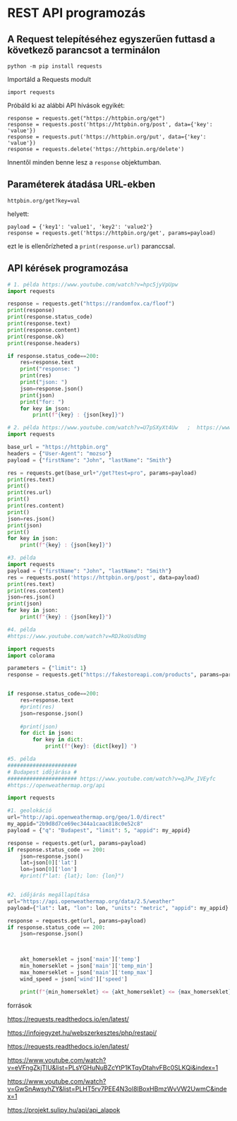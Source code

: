 # REST API programozás

## A Request telepítéséhez egyszerűen futtasd a következő parancsot a terminálon

```python -m pip install requests```

Importáld a Requests modult

```import requests```

Próbáld ki az alábbi API hívások egyikét:

```
response = requests.get("https://httpbin.org/get")
response = requests.post('https://httpbin.org/post', data={'key': 'value'})
response = requests.put('https://httpbin.org/put', data={'key': 'value'})
response = requests.delete('https://httpbin.org/delete')
```

Innentől minden benne lesz a `response` objektumban.

## Paraméterek átadása URL-ekben
```
httpbin.org/get?key=val
```
helyett:
```
payload = {'key1': 'value1', 'key2': 'value2'}
response = requests.get('https://httpbin.org/get', params=payload)
```
ezt le is ellenőrízheted a `print(response.url)` paranccsal.

## API kérések programozása


```py
# 1. példa https://www.youtube.com/watch?v=hpc5jyVpUpw
import requests 

response = requests.get("https://randomfox.ca/floof")
print(response)
print(response.status_code)
print(response.text)
print(response.content)
print(response.ok)
print(response.headers)

if response.status_code==200:
    res=response.text
    print("response: ")
    print(res)
    print("json: ")
    json=response.json()
    print(json)
    print("for: ")
    for key in json:
        print(f"{key} : {json[key]}")
```

```py
# 2. példa https://www.youtube.com/watch?v=U7pSXyXt4Uw   ;  https://www.youtube.com/watch?v=Xi1F2ZMAZ7Q  ;   https://www.youtube.com/watch?v=qriL9Qe8pJc  ;
import requests

base_url = "https://httpbin.org"
headers = {"User-Agent": "mozso"}
payload = {"firstName": "John", "lastName": "Smith"}

res = requests.get(base_url+"/get?test=pro", params=payload)
print(res.text)
print()
print(res.url)
print()
print(res.content)
print()
json=res.json()
print(json)
print()
for key in json:
    print(f"{key} : {json[key]}")
```

```py
#3. példa
import requests
payload = {"firstName": "John", "lastName": "Smith"}
res = requests.post('https://httpbin.org/post', data=payload)
print(res.text)
print(res.content)
json=res.json()
print(json)
for key in json:
    print(f"{key} : {json[key]}")

```

```py
#4. példa
#https://www.youtube.com/watch?v=RDJkoUsdUmg

import requests
import colorama

parameters = {"limit": 1}
response = requests.get("https://fakestoreapi.com/products", params=parameters)


if response.status_code==200:
    res=response.text
    #print(res)
    json=response.json()
    
    #print(json)
    for dict in json:
        for key in dict:
            print(f"{key}: {dict[key]} ")
```

```py
#5. példa
######################
# Budapest időjárása #
###################### https://www.youtube.com/watch?v=qJPw_IVEyfc
#https://openweathermap.org/api

import requests

#1. geolokáció
url="http://api.openweathermap.org/geo/1.0/direct"
my_appid="2b9d8d7ce69ec344a1caac818c0e52c8"
payload = {"q": "Budapest", "limit": 5, "appid": my_appid}

response = requests.get(url, params=payload)
if response.status_code == 200:
    json=response.json()
    lat=json[0]['lat']
    lon=json[0]['lon']
    #print(f"lat: {lat}; lon: {lon}")


#2. időjárás megállapítása
url="https://api.openweathermap.org/data/2.5/weather"
payload={"lat": lat, "lon": lon, "units": "metric", "appid": my_appid}

response = requests.get(url, params=payload)
if response.status_code == 200:
    json=response.json()

    

    akt_homerseklet = json['main']['temp']
    min_homerseklet = json['main']['temp_min']
    max_homerseklet = json['main']['temp_max']
    wind_speed = json['wind']['speed']

    print(f"{min_homerseklet} <= {akt_homerseklet} <= {max_homerseklet} Celsius;\nSzél: {wind_speed}m/s")
```

források

https://requests.readthedocs.io/en/latest/

https://infojegyzet.hu/webszerkesztes/php/restapi/

https://requests.readthedocs.io/en/latest/

https://www.youtube.com/watch?v=eVFngZkjTlU&list=PLsYGHuNuBZcYtP1KTqyDtahvFBc0SLKQi&index=1

https://www.youtube.com/watch?v=GwSnAwsyhZY&list=PLHT5rv7PEE4N3ol8lBoxHBmzWvVW2UwmC&index=1

https://projekt.sulipy.hu/api/api_alapok
